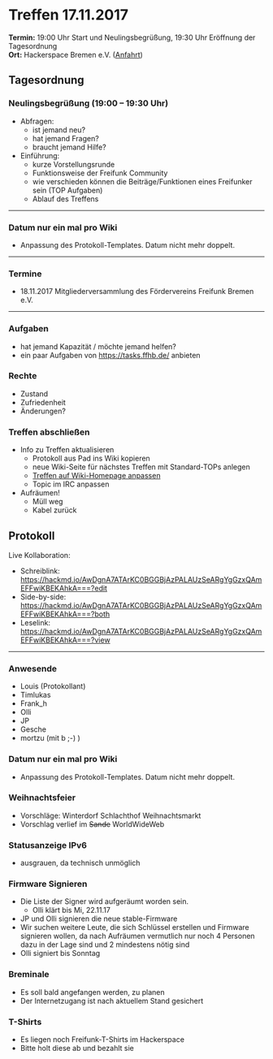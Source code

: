 # Treffen 17.11.2017

**Termin:** 19:00 Uhr Start und Neulingsbegrüßung, 19:30 Uhr Eröffnung der Tagesordnung  
**Ort:** Hackerspace Bremen e.V. ([Anfahrt](https://www.hackerspace-bremen.de/anfahrt/))

## Tagesordnung
### Neulingsbegrüßung (19:00 – 19:30 Uhr)
- Abfragen:
    - ist jemand neu?
    - hat jemand Fragen?
    - braucht jemand Hilfe?
- Einführung:
    - kurze Vorstellungsrunde
    - Funktionsweise der Freifunk Community
    - wie verschieden können die Beiträge/Funktionen eines Freifunker sein (TOP Aufgaben)
    - Ablauf des Treffens

---

### Datum nur ein mal pro Wiki
- Anpassung des Protokoll-Templates. Datum nicht mehr doppelt.

---

### Termine
- 18.11.2017 Mitgliederversammlung des Fördervereins Freifunk Bremen e.V.

---

### Aufgaben
- hat jemand Kapazität / möchte jemand helfen?
- ein paar Aufgaben von https://tasks.ffhb.de/ anbieten

### Rechte
- Zustand
- Zufriedenheit
- Änderungen?

### Treffen abschließen
- Info zu Treffen aktualisieren
  - Protokoll aus Pad ins Wiki kopieren
  - neue Wiki-Seite für nächstes Treffen mit Standard-TOPs anlegen
  - [Treffen auf Wiki-Homepage anpassen](Home)
  - Topic im IRC anpassen
- Aufräumen!
  - Müll weg
  - Kabel zurück


## Protokoll
Live Kollaboration:
- Schreiblink: https://hackmd.io/AwDgnA7ATArKC0BGGBjAzPALAUzSeARgYgGzxQAmEFFwiKBEKAhkA===?edit
- Side-by-side: https://hackmd.io/AwDgnA7ATArKC0BGGBjAzPALAUzSeARgYgGzxQAmEFFwiKBEKAhkA===?both
- Leselink: https://hackmd.io/AwDgnA7ATArKC0BGGBjAzPALAUzSeARgYgGzxQAmEFFwiKBEKAhkA===?view

---

### Anwesende
- Louis (Protokollant)
- Timlukas
- Frank_h
- Olli
- JP
- Gesche
- mortzu (mit b ;-) )

### Datum nur ein mal pro Wiki
- Anpassung des Protokoll-Templates. Datum nicht mehr doppelt.

### Weihnachtsfeier
- Vorschläge:
        Winterdorf Schlachthof
        Weihnachtsmarkt
- Vorschlag verlief im ~~Sande~~ WorldWideWeb

### Statusanzeige IPv6
- ausgrauen, da technisch unmöglich

### Firmware Signieren
- Die Liste der Signer wird aufgeräumt worden sein.
    - Olli klärt bis Mi, 22.11.17
- JP und Olli signieren die neue stable-Firmware
- Wir suchen weitere Leute, die sich Schlüssel erstellen und Firmware signieren wollen, da nach Aufräumen vermutlich nur noch 4 Personen dazu in der Lage sind und 2 mindestens nötig sind
- Olli signiert bis Sonntag

### Breminale
- Es soll bald angefangen werden, zu planen
- Der Internetzugang ist nach aktuellem Stand gesichert

### T-Shirts
- Es liegen noch Freifunk-T-Shirts im Hackerspace
- Bitte holt diese ab und bezahlt sie